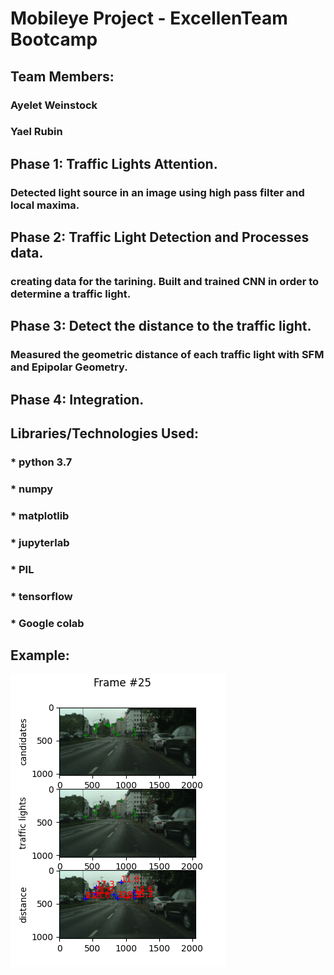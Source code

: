 # Mobileye Project - ExcellenTeam Bootcamp 
## Team Members:
### Ayelet Weinstock
### Yael Rubin

## Phase 1: Traffic Lights Attention.
### Detected light source in an image using high pass filter and local maxima.

## Phase 2: Traffic Light Detection and Processes data.
### creating data for the tarining. Built and trained CNN in order to determine a traffic light.

## Phase 3: Detect the distance to the traffic light. 
### Measured the geometric distance of each traffic light with SFM and Epipolar Geometry.

## Phase 4: Integration.

## Libraries/Technologies Used:
### * python 3.7
### * numpy
### * matplotlib
### * jupyterlab
### * PIL
### * tensorflow
### * Google colab


## Example:
![alt text](./result_frame_25.png)